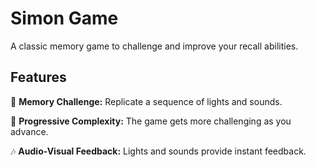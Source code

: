 # Simon Game

A classic memory game to challenge and improve your recall abilities.

## Features

🌟 **Memory Challenge:** Replicate a sequence of lights and sounds.

🔢 **Progressive Complexity:** The game gets more challenging as you advance.

🎶 **Audio-Visual Feedback:** Lights and sounds provide instant feedback.
